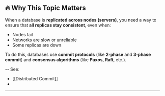 ## 🔥 Why This Topic Matters

When a database is **replicated across nodes (servers)**, you need a way to ensure that **all replicas stay consistent**, even when:

- Nodes fail
- Networks are slow or unreliable
- Some replicas are down

To do this, databases use **commit protocols** (like **2-phase** and **3-phase commit**) and **consensus algorithms** (like **Paxos**, **Raft**, etc.).

-- See:
-  [[Distributed Commit]]
- 
---
